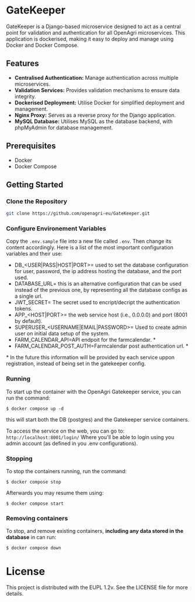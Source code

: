 # GateKeeper

GateKeeper is a Django-based microservice designed to act as a central point for validation and authentication for all OpenAgri microservices. This application is dockerised, making it easy to deploy and manage using Docker and Docker Compose.

## Features

- **Centralised Authentication:** Manage authentication across multiple microservices.
- **Validation Services:** Provides validation mechanisms to ensure data integrity.
- **Dockerised Deployment:** Utilise Docker for simplified deployment and management.
- **Nginx Proxy:** Serves as a reverse proxy for the Django application.
- **MySQL Database:** Utilises MySQL as the database backend, with phpMyAdmin for database management.

## Prerequisites

- Docker
- Docker Compose

## Getting Started

### Clone the Repository

```bash
git clone https://github.com/openagri-eu/GateKeeper.git
```

### Configure Environement Variables

Copy the `.env.sample` file into a new file called `.env`. Then change its content accordingly. Here is a list of the most important configuration variables and their use:

* DB_<USER|PASS|HOST|PORT>= used to set the database configuration for user, password, the ip address hosting the database, and the port used.
* DATABASE_URL= this is an alternative configuration that can be used instead of the previous one, by representing all the database configs as a single url.
* JWT_SECRET= The secret used to encript/decript the authentication tokens.
* APP_<HOST|PORT>= the web service host (i.e., 0.0.0.0) and port (8001 by default).
* SUPERUSER_<USERNAME|EMAIL|PASSWORD>= Used to create admin user on initial data setup of the system.
* FARM_CALENDAR_API=API endpoit for the farmcalendar. \*
* FARM_CALENDAR_POST_AUTH=Farmcalendar post  authentication url. \*


\* In the future this information will be provided by each service uppon registration, instead of being set in the gatekeeper config.

### Running
To start up the container with the OpenAgri Gatekeeper service, you can run the command:

```
$ docker compose up -d
```
this will start both the DB (postgres) and the Gatekeeper service containers.

To access the service on the web, you can go to:
`http://localhost:8001/login/`
Where you'll be able to login using you admin account (as defined in you .env configurations).

### Stopping
To stop the containers running, run the command:
```
$ docker compose stop
```
Afterwards you may resume them using:
```
$ docker compose start
```

### Removing containers
To stop, and remove existing containers, **including any data stored in the database** in can run:
```
$ docker compose down
```

# License
This project is distributed with the EUPL 1.2v. See the LICENSE file for more details.
